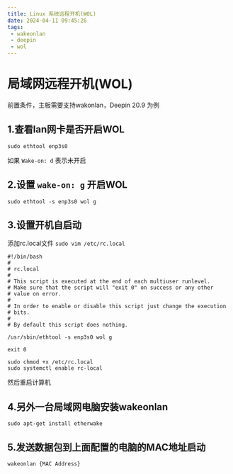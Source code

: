 ```yaml
---
title: Linux 系统远程开机(WOL)
date: 2024-04-11 09:45:26
tags:
 - wakeonlan
 - deepin
 - wol
---
```

# 局域网远程开机(WOL)
前置条件，主板需要支持wakonlan，Deepin 20.9 为例
## 1.查看lan网卡是否开启WOL
```shell
sudo ethtool enp3s0
```
如果 ``Wake-on: d`` 表示未开启

## 2.设置 ``wake-on: g`` 开启WOL
```shell
sudo ethtool -s enp3s0 wol g
```
## 3.设置开机自启动
添加rc.local文件
```sudo vim /etc/rc.local```
```shell
#!/bin/bash
#
# rc.local
#
# This script is executed at the end of each multiuser runlevel.
# Make sure that the script will "exit 0" on success or any other
# value on error.
#
# In order to enable or disable this script just change the execution
# bits.
#
# By default this script does nothing.

/usr/sbin/ethtool -s enp3s0 wol g

exit 0

```
```shell
sudo chmod +x /etc/rc.local
sudo systemctl enable rc-local
```
然后重启计算机

## 4.另外一台局域网电脑安装wakeonlan
```shell
sudo apt-get install etherwake
```
## 5.发送数据包到上面配置的电脑的MAC地址启动
```shell
wakeonlan {MAC Address}
```